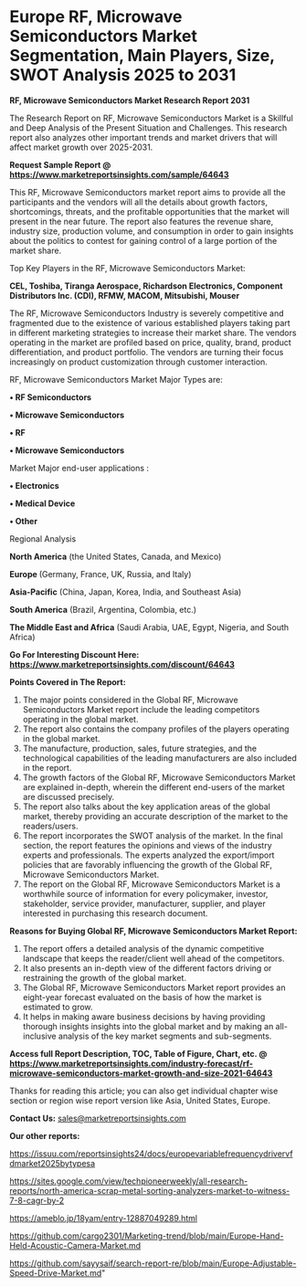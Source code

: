 # Europe RF, Microwave Semiconductors Market Segmentation, Main Players, Size, SWOT Analysis 2025 to 2031

<strong>RF, Microwave Semiconductors Market Research Report 2031</strong>

The Research Report on RF, Microwave Semiconductors Market is a Skillful and Deep Analysis of the Present Situation and Challenges. This research report also analyzes other important trends and market drivers that will affect market growth over 2025-2031.

<strong>Request Sample Report @ <a href=https://www.marketreportsinsights.com/sample/64643>https://www.marketreportsinsights.com/sample/64643</a></strong>

This RF, Microwave Semiconductors market report aims to provide all the participants and the vendors will all the details about growth factors, shortcomings, threats, and the profitable opportunities that the market will present in the near future. The report also features the revenue share, industry size, production volume, and consumption in order to gain insights about the politics to contest for gaining control of a large portion of the market share.

Top Key Players in the RF, Microwave Semiconductors Market:

<strong>CEL, Toshiba, Tiranga Aerospace, Richardson Electronics, Component Distributors Inc. (CDI), RFMW, MACOM, Mitsubishi, Mouser</strong>

The RF, Microwave Semiconductors Industry is severely competitive and fragmented due to the existence of various established players taking part in different marketing strategies to increase their market share. The vendors operating in the market are profiled based on price, quality, brand, product differentiation, and product portfolio. The vendors are turning their focus increasingly on product customization through customer interaction.

RF, Microwave Semiconductors Market Major Types are:

<strong>• RF Semiconductors

• Microwave Semiconductors

• RF

• Microwave Semiconductors</strong>

Market Major end-user applications :

<strong>• Electronics

• Medical Device

• Other</strong>

Regional Analysis

</u><strong><b>North America</b></strong> (the United States, Canada, and Mexico)

<strong><b>Europe </b></strong>(Germany, France, UK, Russia, and Italy)

<strong><b>Asia-Pacific</b></strong> (China, Japan, Korea, India, and Southeast Asia)

<strong><b>South America</b></strong> (Brazil, Argentina, Colombia, etc.)

<strong><b>The Middle East and Africa</b></strong> (Saudi Arabia, UAE, Egypt, Nigeria, and South Africa)

<strong>Go For Interesting Discount Here: <a href=https://www.marketreportsinsights.com/discount/64643>https://www.marketreportsinsights.com/discount/64643</a></strong>

<strong>Points Covered in The Report:</strong>
<ol>
  <li>The major points considered in the Global RF, Microwave Semiconductors Market report include the leading competitors operating in the global market.</li>
  <li>The report also contains the company profiles of the players operating in the global market.</li>
  <li>The manufacture, production, sales, future strategies, and the technological capabilities of the leading manufacturers are also included in the report.</li>
  <li>The growth factors of the Global RF, Microwave Semiconductors Market are explained in-depth, wherein the different end-users of the market are discussed precisely.</li>
  <li>The report also talks about the key application areas of the global market, thereby providing an accurate description of the market to the readers/users.</li>
  <li>The report incorporates the SWOT analysis of the market. In the final section, the report features the opinions and views of the industry experts and professionals. The experts analyzed the export/import policies that are favorably influencing the growth of the Global RF, Microwave Semiconductors Market.</li>
  <li>The report on the Global RF, Microwave Semiconductors Market is a worthwhile source of information for every policymaker, investor, stakeholder, service provider, manufacturer, supplier, and player interested in purchasing this research document.</li>
</ol>
<strong>Reasons for Buying Global RF, Microwave Semiconductors Market Report:</strong>

<ol>
  <li>The report offers a detailed analysis of the dynamic competitive landscape that keeps the reader/client well ahead of the competitors.</li>
  <li>It also presents an in-depth view of the different factors driving or restraining the growth of the global market.</li>
  <li>The Global RF, Microwave Semiconductors Market report provides an eight-year forecast evaluated on the basis of how the market is estimated to grow.</li>
  <li>It helps in making aware business decisions by having providing thorough insights insights into the global market and by making an all-inclusive analysis of the key market segments and sub-segments.</li>
</ol>
<strong>Access full Report Description, TOC, Table of Figure, Chart, etc. @ <a href=https://www.marketreportsinsights.com/industry-forecast/rf-microwave-semiconductors-market-growth-and-size-2021-64643>https://www.marketreportsinsights.com/industry-forecast/rf-microwave-semiconductors-market-growth-and-size-2021-64643</a></strong>


Thanks for reading this article; you can also get individual chapter wise section or region wise report version like Asia, United States, Europe.

<strong>Contact Us:</strong>
sales@marketreportsinsights.com

<strong>Our other reports:</strong>

<a href=https://issuu.com/reportsinsights24/docs/europevariablefrequencydrivervfdmarket2025bytypesa>https://issuu.com/reportsinsights24/docs/europevariablefrequencydrivervfdmarket2025bytypesa</a>

<a href=https://sites.google.com/view/techpioneerweekly/all-research-reports/north-america-scrap-metal-sorting-analyzers-market-to-witness-7-8-cagr-by-2>https://sites.google.com/view/techpioneerweekly/all-research-reports/north-america-scrap-metal-sorting-analyzers-market-to-witness-7-8-cagr-by-2</a>

<a href=https://ameblo.jp/18yam/entry-12887049289.html>https://ameblo.jp/18yam/entry-12887049289.html</a>

<a href=https://github.com/cargo2301/Marketing-trend/blob/main/Europe-Hand-Held-Acoustic-Camera-Market.md>https://github.com/cargo2301/Marketing-trend/blob/main/Europe-Hand-Held-Acoustic-Camera-Market.md</a>

<a href=https://github.com/sayysaif/search-report-re/blob/main/Europe-Adjustable-Speed-Drive-Market.md>https://github.com/sayysaif/search-report-re/blob/main/Europe-Adjustable-Speed-Drive-Market.md</a>"
